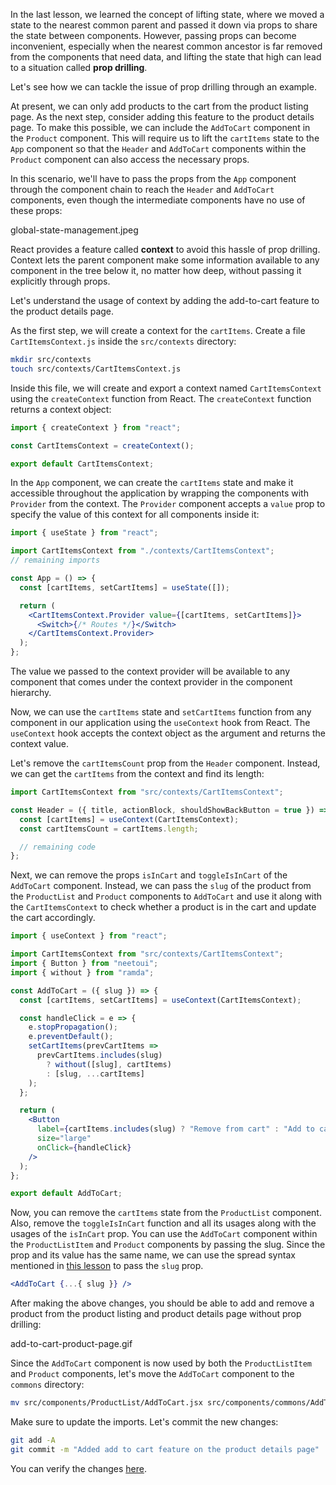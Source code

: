 In the last lesson, we learned the concept of lifting state, where we moved a state to the nearest common parent and passed it down via props to share the state between components. However, passing props can become inconvenient, especially when the nearest common ancestor is far removed from the components that need data, and lifting the state that high can lead to a situation called **prop drilling**.

Let's see how we can tackle the issue of prop drilling through an example.

At present, we can only add products to the cart from the product listing page. As the next step, consider adding this feature to the product details page. To make this possible, we can include the `AddToCart` component in the `Product` component. This will require us to lift the `cartItems` state to the `App` component so that the `Header` and `AddToCart` components within the `Product` component can also access the necessary props.

In this scenario, we'll have to pass the props from the `App` component through the component chain to reach the `Header` and `AddToCart` components, even though the intermediate components have no use of these props:

<image>global-state-management.jpeg</image>

React provides a feature called **context** to avoid this hassle of prop drilling. Context lets the parent component make some information available to any component in the tree below it, no matter how deep, without passing it explicitly through props.

Let's understand the usage of context by adding the add-to-cart feature to the product details page.

As the first step, we will create a context for the `cartItems`. Create a file `CartItemsContext.js` inside the `src/contexts` directory:

```bash
mkdir src/contexts
touch src/contexts/CartItemsContext.js
```

Inside this file, we will create and export a context named `CartItemsContext` using the `createContext` function from React. The `createContext` function returns a context object:

```js
import { createContext } from "react";

const CartItemsContext = createContext();

export default CartItemsContext;
```

In the `App` component, we can create the `cartItems` state and make it accessible throughout the application by wrapping the components with `Provider` from the context. The `Provider` component accepts a `value` prop to specify the value of this context for all components inside it:

```jsx {1, 3, 7, 10, 14}
import { useState } from "react";

import CartItemsContext from "./contexts/CartItemsContext";
// remaining imports

const App = () => {
  const [cartItems, setCartItems] = useState([]);

  return (
    <CartItemsContext.Provider value={[cartItems, setCartItems]}>
      <Switch>{/* Routes */}</Switch>
    </CartItemsContext.Provider>
  );
};
```

The value we passed to the context provider will be available to any component that comes under the context provider in the component hierarchy.

Now, we can use the `cartItems` state and `setCartItems` function from any component in our application using the `useContext` hook from React. The `useContext` hook accepts the context object as the argument and returns the context value.

Let's remove the `cartItemsCount` prop from the `Header` component. Instead, we can get the `cartItems` from the context and find its length:

```jsx
import CartItemsContext from "src/contexts/CartItemsContext";

const Header = ({ title, actionBlock, shouldShowBackButton = true }) => {
  const [cartItems] = useContext(CartItemsContext);
  const cartItemsCount = cartItems.length;

  // remaining code
};
```

Next, we can remove the props `isInCart` and `toggleIsInCart` of the `AddToCart` component. Instead, we can pass the `slug` of the product from the `ProductList` and `Product` components to `AddToCart` and use it along with the `CartItemsContext` to check whether a product is in the cart and update the cart accordingly.

```jsx {7-8, 13-17, 22}
import { useContext } from "react";

import CartItemsContext from "src/contexts/CartItemsContext";
import { Button } from "neetoui";
import { without } from "ramda";

const AddToCart = ({ slug }) => {
  const [cartItems, setCartItems] = useContext(CartItemsContext);

  const handleClick = e => {
    e.stopPropagation();
    e.preventDefault();
    setCartItems(prevCartItems =>
      prevCartItems.includes(slug)
        ? without([slug], cartItems)
        : [slug, ...cartItems]
    );
  };

  return (
    <Button
      label={cartItems.includes(slug) ? "Remove from cart" : "Add to cart"}
      size="large"
      onClick={handleClick}
    />
  );
};

export default AddToCart;
```

Now, you can remove the `cartItems` state from the `ProductList` component. Also, remove the `toggleIsInCart` function and all its usages along with the usages of the `isInCart` prop. You can use the `AddToCart` component within the `ProductListItem` and `Product` components by passing the slug. Since the prop and its value has the same name, we can use the spread syntax mentioned in [this lesson](https://courses.bigbinaryacademy.com/learn-react/props/spread-props) to pass the `slug` prop.

```jsx
<AddToCart {...{ slug }} />
```

After making the above changes, you should be able to add and remove a product from the product listing and product details page without prop drilling:

<image>add-to-cart-product-page.gif</image>

Since the `AddToCart` component is now used by both the `ProductListItem` and `Product` components, let's move the `AddToCart` component to the `commons` directory:

```bash
mv src/components/ProductList/AddToCart.jsx src/components/commons/AddToCart.jsx
```

Make sure to update the imports. Let's commit the new changes:

```bash
git add -A
git commit -m "Added add to cart feature on the product details page"
```

You can verify the changes [here](https://github.com/bigbinary/smile-cart-frontend/commit/1fccd669fb5a94c9ba8c1246db34f9394a23c501).
